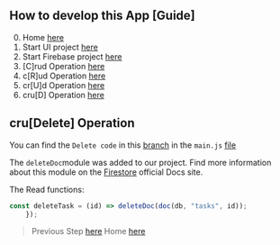 ## How to develop this App [Guide]

0.  Home [here](/README.md)
1.  Start UI project [here](/00starterfiles.md)
2.  Start Firebase project [here](/01firebase.md)
3.  [C]rud Operation [here](/02create.md)
4.  c[R]ud Operation [here](/03read.md)
5.  cr[U]d Operation [here](/04update.md)
6.  cru[D] Operation [here](/05delete.md)

## cru[Delete] Operation

You can find the `Delete code` in this [branch](https://github.com/carobarreirov/crud-firebase/tree/delete) in the `main.js` [file](https://github.com/carobarreirov/crud-firebase/blob/delete/main.js)

The `deleteDoc`module was added to our project.
Find more information about this module on the [Firestore]() official Docs site.

The Read functions:

```javascript
const deleteTask = (id) => deleteDoc(doc(db, "tasks", id));
    });
```

> Previous Step [here](/04update.md)
> Home [here](/README.md)

